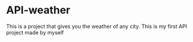 # API-weather
This is a project that gives you the weather of any city. This is my first API project made by myself 
